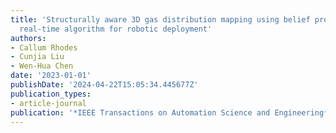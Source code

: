 ```yaml
---
title: 'Structurally aware 3D gas distribution mapping using belief propagation: a
  real-time algorithm for robotic deployment'
authors:
- Callum Rhodes
- Cunjia Liu
- Wen-Hua Chen
date: '2023-01-01'
publishDate: '2024-04-22T15:05:34.445677Z'
publication_types:
- article-journal
publication: '*IEEE Transactions on Automation Science and Engineering*'
---
```


